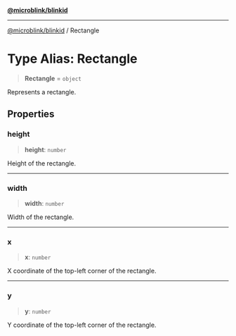 [**@microblink/blinkid**](../README.md)

***

[@microblink/blinkid](../README.md) / Rectangle

# Type Alias: Rectangle

> **Rectangle** = `object`

Represents a rectangle.

## Properties

### height

> **height**: `number`

Height of the rectangle.

***

### width

> **width**: `number`

Width of the rectangle.

***

### x

> **x**: `number`

X coordinate of the top-left corner of the rectangle.

***

### y

> **y**: `number`

Y coordinate of the top-left corner of the rectangle.
